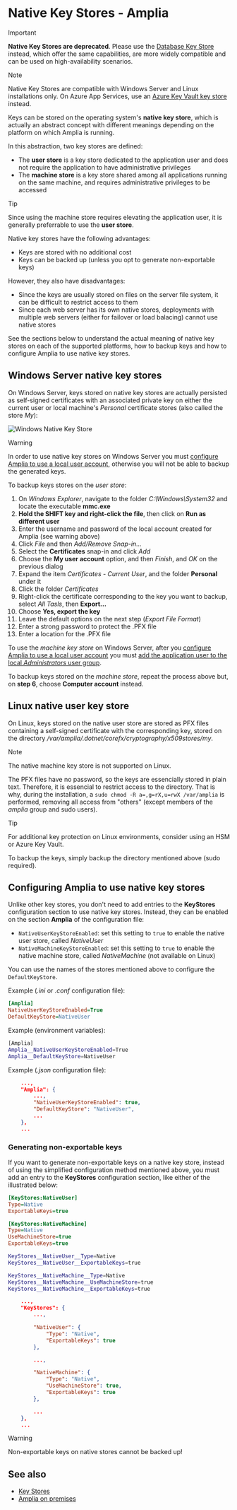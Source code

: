 ﻿# Native Key Stores - Amplia

> [!IMPORTANT]
> **Native Key Stores are deprecated**. Please use the [Database Key Store](database.md) instead, which offer the same capabilities, are more widely compatible
> and can be used on high-availability scenarios.

> [!NOTE]
> Native Key Stores are compatible with Windows Server and Linux installations only. On Azure App Services, use an [Azure Key Vault key store](azure.md) instead.

Keys can be stored on the operating system's **native key store**, which is actually an abstract concept with different
meanings depending on the platform on which Amplia is running.

In this abstraction, two key stores are defined:

* The **user store** is a key store dedicated to the application user and does not require the application to have administrative privileges
* The **machine store** is a key store shared among all applications running on the same machine, and requires administrative privileges to be accessed

> [!TIP]
> Since using the machine store requires elevating the application user, it is generally preferrable to use the **user store**.

Native key stores have the following advantages:

* Keys are stored with no additional cost
* Keys can be backed up (unless you opt to generate non-exportable keys)

However, they also have disadvantages:

* Since the keys are usually stored on files on the server file system, it can be difficult to restrict access to them
* Since each web server has its own native stores, deployments with multiple web servers (either for failover or load balacing) cannot use native stores

See the sections below to understand the actual meaning of native key stores on each of the supported platforms, how to backup keys and how to configure
Amplia to use native key stores.

## Windows Server native key stores

On Windows Server, keys stored on native key stores are actually persisted as self-signed certificates with an associated private key on either
the current user or local machine's *Personal* certificate stores (also called the store *My*):

![Windows Native Key Store](../../../../../images/amplia/windows-native-store.png)

> [!WARNING]
> In order to use native key stores on Windows Server you must [configure Amplia to use a local user account](../windows/configure-app-user.md), otherwise
> you will not be able to backup the generated keys.

To backup keys stores on the *user store*:

1. On *Windows Explorer*, navigate to the folder *C:\Windows\System32* and locate the executable **mmc.exe**
1. **Hold the SHIFT key and right-click the file**, then click on **Run as different user**
1. Enter the username and password of the local account created for Amplia (see warning above)
1. Click *File* and then *Add/Remove Snap-in...*
1. Select the **Certificates** snap-in and click *Add*
1. Choose the **My user account** option, and then *Finish*, and *OK* on the previous dialog
1. Expand the item *Certificates - Current User*, and the folder **Personal** under it
1. Click the folder *Certificates*
1. Right-click the certificate corresponding to the key you want to backup, select *All Tasls*, then **Export...**
1. Choose **Yes, export the key**
1. Leave the default options on the next step (*Export File Format*)
1. Enter a strong password to protect the .PFX file
1. Enter a location for the .PFX file

To use the *machine key store* on Windows Server, after you [configure Amplia to use a local user account](../windows/configure-app-user.md)
you must [add the application user to the local *Administrators* user group](../windows/configure-app-user.md#grant-admin).

To backup keys stored on the *machine store*, repeat the process above but, on **step 6**, choose **Computer account** instead.

## Linux native user key store

On Linux, keys stored on the native user store are stored as PFX files containing a self-signed certificate with the corresponding key,
stored on the directory */var/amplia/.dotnet/corefx/cryptography/x509stores/my*.

> [!NOTE]
> The native machine key store is not supported on Linux.

The PFX files have no password, so the keys are essencially stored in plain text. Therefore, it is essencial to restrict access to the directory.
That is why, during the installation, a `sudo chmod -R a=,g=rX,u=rwX /var/amplia` is performed, removing all access from "others" (except members of the
*amplia* group and sudo users).

> [!TIP]
> For additional key protection on Linux environments, consider using an HSM or Azure Key Vault.

To backup the keys, simply backup the directory mentioned above (sudo required).

## Configuring Amplia to use native key stores

Unlike other key stores, you don't need to add entries to the **KeyStores** configuration section to use native key stores. Instead,
they can be enabled on the section **Amplia** of the configuration file:

* `NativeUserKeyStoreEnabled`: set this setting to `true` to enable the native user store, called *NativeUser*
* `NativeMachineKeyStoreEnabled`: set this setting to `true` to enable the native machine store, called *NativeMachine* (not available on Linux)

You can use the names of the stores mentioned above to configure the `DefaultKeyStore`.

Example (*.ini* or *.conf* configuration file):

```ini
[Amplia]
NativeUserKeyStoreEnabled=True
DefaultKeyStore=NativeUser
```

Example (environment variables):

```sh
[Amplia]
Amplia__NativeUserKeyStoreEnabled=True
Amplia__DefaultKeyStore=NativeUser
```

Example (*.json* configuration file):

```json
	...,
	"Amplia": {
		...,
		"NativeUserKeyStoreEnabled": true,
		"DefaultKeyStore": "NativeUser",
		...
	},
	...
```

### Generating non-exportable keys

If you want to generate non-exportable keys on a native key store, instead of using the simplified configuration method mentioned above,
you must add an entry to the **KeyStores** configuration section, like either of the illustrated below:

```ini
[KeyStores:NativeUser]
Type=Native
ExportableKeys=true

[KeyStores:NativeMachine]
Type=Native
UseMachineStore=true
ExportableKeys=true
```

```sh
KeyStores__NativeUser__Type=Native
KeyStores__NativeUser__ExportableKeys=true

KeyStores__NativeMachine__Type=Native
KeyStores__NativeMachine__UseMachineStore=true
KeyStores__NativeMachine__ExportableKeys=true
```

```json
	...,
	"KeyStores": {
		...,

		"NativeUser": {
			"Type": "Native",
			"ExportableKeys": true
		},

		...,

		"NativeMachine": {
			"Type": "Native",
			"UseMachineStore": true,
			"ExportableKeys": true
		},

		...
	},
	...
```

> [!WARNING]
> Non-exportable keys on native stores cannot be backed up!

## See also

* [Key Stores](index.md)
* [Amplia on premises](../index.md)
